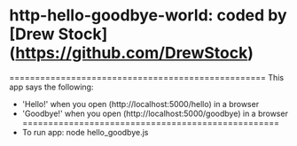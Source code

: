 # http-hello-goodbye-world: coded by [Drew Stock] (https://github.com/DrewStock)
==================================================
This app says the following:
* 'Hello!' when you open (http://localhost:5000/hello) in a browser
* 'Goodbye!' when you open (http://localhost:5000/goodbye) in a browser
==================================================
* To run app: node hello_goodbye.js
